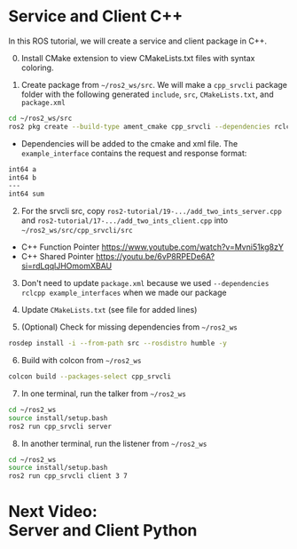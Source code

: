 # Service and Client C++ 
In this ROS tutorial, we will create a service and client package in C++. 

0. Install CMake extension to view CMakeLists.txt files with syntax coloring.  

1. Create package from `~/ros2_ws/src`. We will make a `cpp_srvcli` package folder with the following generated `include`, `src`, `CMakeLists.txt`, and `package.xml`
```bash
cd ~/ros2_ws/src
ros2 pkg create --build-type ament_cmake cpp_srvcli --dependencies rclcpp example_interfaces
```

- Dependencies will be added to the cmake and xml file. The `example_interface` contains the request and response format: 
```bash
int64 a
int64 b
---
int64 sum
```

2. For the srvcli src, copy `ros2-tutorial/19-.../add_two_ints_server.cpp` and `ros2-tutorial/17-.../add_two_ints_client.cpp` into `~/ros2_ws/src/cpp_srvcli/src`

- C++ Function Pointer
https://www.youtube.com/watch?v=Mvni51kg8zY
- C++ Shared Pointer 
https://youtu.be/6vP8RPEDe6A?si=rdLqqlJHOmomXBAU

3. Don't need to update `package.xml` because we used `--dependencies rclcpp example_interfaces` when we made our package

4. Update `CMakeLists.txt` (see file for added lines)

5. (Optional) Check for missing dependencies from `~/ros2_ws`
```bash
rosdep install -i --from-path src --rosdistro humble -y
```

6. Build with colcon from `~/ros2_ws`
```bash
colcon build --packages-select cpp_srvcli
```

7. In one terminal, run the talker from `~/ros2_ws`
```bash
cd ~/ros2_ws
source install/setup.bash
ros2 run cpp_srvcli server
```

8. In another terminal, run the listener from `~/ros2_ws`
```bash
cd ~/ros2_ws
source install/setup.bash
ros2 run cpp_srvcli client 3 7 
```

# Next Video:<br>Server and Client Python